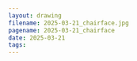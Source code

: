 ```yaml
---
layout: drawing
filename: 2025-03-21_chairface.jpg
pagename: 2025-03-21_chairface
date: 2025-03-21
tags:
---
```

